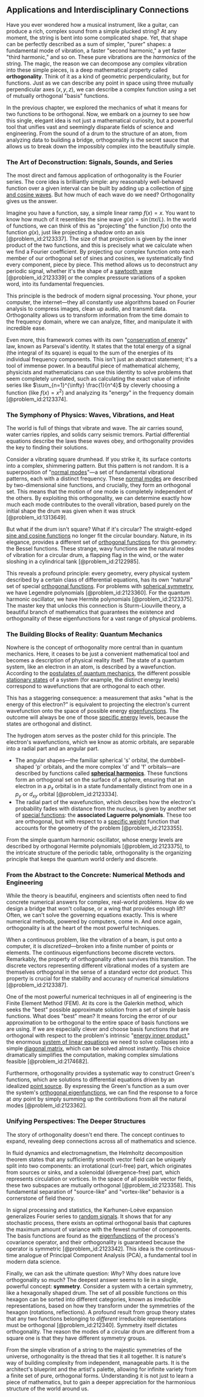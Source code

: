 ## Applications and Interdisciplinary Connections

Have you ever wondered how a musical instrument, like a guitar, can produce a rich, complex sound from a simple plucked string? At any moment, the string is bent into some complicated shape. Yet, that shape can be perfectly described as a sum of simpler, "purer" shapes: a fundamental mode of vibration, a faster "second harmonic," a yet faster "third harmonic," and so on. These pure vibrations are the *harmonics* of the string. The magic, the reason we can decompose any complex vibration into these simple pieces, is a deep mathematical property called **orthogonality**. Think of it as a kind of geometric perpendicularity, but for functions. Just as we can describe any point in space using three mutually perpendicular axes ($x, y, z$), we can describe a complex function using a set of mutually orthogonal "basis" functions.

In the previous chapter, we explored the mechanics of what it means for two functions to be orthogonal. Now, we embark on a journey to see how this single, elegant idea is not just a mathematical curiosity, but a powerful tool that unifies vast and seemingly disparate fields of science and engineering. From the sound of a drum to the structure of an atom, from analyzing data to building a bridge, orthogonality is the secret sauce that allows us to break down the impossibly complex into the beautifully simple.

### The Art of Deconstruction: Signals, Sounds, and Series

The most direct and famous application of orthogonality is the Fourier series. The core idea is brilliantly simple: any reasonably well-behaved function over a given interval can be built by adding up a collection of [sine and cosine waves](@article_id:180787). But how much of each wave do we need? Orthogonality gives us the answer.

Imagine you have a function, say, a simple linear ramp $f(x) = x$. You want to know how much of it resembles the sine wave $g(x) = \sin(\pi x/L)$. In the world of functions, we can think of this as "projecting" the function $f(x)$ onto the function $g(x)$, just like projecting a shadow onto an axis [@problem_id:2123337]. The size of that projection is given by the inner product of the two functions, and this is precisely what we calculate when we find a Fourier coefficient. By projecting our complex function onto each member of our orthogonal set of sines and cosines, we systematically find every component, piece by piece. This method allows us to deconstruct any periodic signal, whether it's the shape of a [sawtooth wave](@article_id:159262) [@problem_id:2123339] or the complex pressure variations of a spoken word, into its fundamental frequencies.

This principle is the bedrock of modern signal processing. Your phone, your computer, the internet—they all constantly use algorithms based on Fourier analysis to compress images, clean up audio, and transmit data. Orthogonality allows us to transform information from the time domain to the frequency domain, where we can analyze, filter, and manipulate it with incredible ease.

Even more, this framework comes with its own "[conservation of energy](@article_id:140020)" law, known as Parseval's identity. It states that the total energy of a signal (the integral of its square) is equal to the sum of the energies of its individual frequency components. This isn't just an abstract statement; it's a tool of immense power. In a beautiful piece of mathematical alchemy, physicists and mathematicians can use this identity to solve problems that seem completely unrelated, such as calculating the exact value of infinite series like $\sum_{n=1}^{\infty} \frac{1}{n^4}$ by cleverly choosing a function (like $f(x)=x^2$) and analyzing its "energy" in the frequency domain [@problem_id:2123374].

### The Symphony of Physics: Waves, Vibrations, and Heat

The world is full of things that vibrate and wave. The air carries sound, water carries ripples, and solids carry seismic tremors. Partial differential equations describe the laws these waves obey, and orthogonality provides the key to finding their solutions.

Consider a vibrating square drumhead. If you strike it, its surface contorts into a complex, shimmering pattern. But this pattern is not random. It is a superposition of "[normal modes](@article_id:139146)"—a set of fundamental vibrational patterns, each with a distinct frequency. These [normal modes](@article_id:139146) are described by two-dimensional sine functions, and crucially, they form an orthogonal set. This means that the motion of one mode is completely independent of the others. By exploiting this orthogonality, we can determine exactly how much each mode contributes to the overall vibration, based purely on the initial shape the drum was given when it was struck [@problem_id:1313649].

But what if the drum isn't square? What if it's circular? The straight-edged [sine and cosine functions](@article_id:171646) no longer fit the circular boundary. Nature, in its elegance, provides a different set of [orthogonal functions](@article_id:160442) for this geometry: the Bessel functions. These strange, wavy functions are the natural modes of vibration for a circular drum, a flapping flag in the wind, or the water sloshing in a cylindrical tank [@problem_id:2122985].

This reveals a profound principle: every geometry, every physical system described by a certain class of differential equations, has its own "natural" set of special [orthogonal functions](@article_id:160442). For problems with [spherical symmetry](@article_id:272358), we have Legendre polynomials [@problem_id:2123360]. For the quantum harmonic oscillator, we have Hermite polynomials [@problem_id:2123375]. The master key that unlocks this connection is Sturm-Liouville theory, a beautiful branch of mathematics that guarantees the existence and orthogonality of these eigenfunctions for a vast range of physical problems.

### The Building Blocks of Reality: Quantum Mechanics

Nowhere is the concept of orthogonality more central than in quantum mechanics. Here, it ceases to be just a convenient mathematical tool and becomes a description of physical reality itself. The state of a quantum system, like an electron in an atom, is described by a wavefunction. According to the [postulates of quantum mechanics](@article_id:265353), the different possible [stationary states](@article_id:136766) of a system (for example, the distinct energy levels) correspond to wavefunctions that are orthogonal to each other.

This has a staggering consequence: a measurement that asks "what is the energy of this electron?" is equivalent to projecting the electron's current wavefunction onto the space of possible energy [eigenfunctions](@article_id:154211). The outcome will always be one of those [specific energy](@article_id:270513) levels, because the states are orthogonal and distinct.

The hydrogen atom serves as the poster child for this principle. The electron's wavefunctions, which we know as atomic orbitals, are separable into a radial part and an angular part.
- The angular shapes—the familiar spherical 's' orbital, the dumbbell-shaped 'p' orbitals, and the more complex 'd' and 'f' orbitals—are described by functions called **[spherical harmonics](@article_id:155930)**. These functions form an orthogonal set on the surface of a sphere, ensuring that an electron in a $p_x$ orbital is in a state fundamentally distinct from one in a $p_y$ or $d_{xy}$ orbital [@problem_id:2123334].
- The radial part of the wavefunction, which describes how the electron's probability fades with distance from the nucleus, is given by another set of [special functions](@article_id:142740): the **associated Laguerre polynomials**. These too are orthogonal, but with respect to a [specific weight](@article_id:274617) function that accounts for the geometry of the problem [@problem_id:2123355].

From the simple quantum harmonic oscillator, whose energy levels are described by orthogonal Hermite polynomials [@problem_id:2123375], to the intricate structure of the periodic table, orthogonality is the organizing principle that keeps the quantum world orderly and discrete.

### From the Abstract to the Concrete: Numerical Methods and Engineering

While the theory is beautiful, engineers and scientists often need to find concrete numerical answers for complex, real-world problems. How do we design a bridge that won't collapse, or a wing that provides enough lift? Often, we can't solve the governing equations exactly. This is where numerical methods, powered by computers, come in. And once again, orthogonality is at the heart of the most powerful techniques.

When a continuous problem, like the vibration of a beam, is put onto a computer, it is *discretized*—broken into a finite number of points or elements. The continuous eigenfunctions become discrete vectors. Remarkably, the property of orthogonality often survives this transition. The discrete vectors representing different vibrational modes of a system are themselves orthogonal in the sense of a standard vector dot product. This property is crucial for the stability and accuracy of numerical simulations [@problem_id:2123387].

One of the most powerful numerical techniques in all of engineering is the Finite Element Method (FEM). At its core is the Galerkin method, which seeks the "best" possible approximate solution from a set of simple basis functions. What does "best" mean? It means forcing the error of our approximation to be orthogonal to the entire space of basis functions we are using. If we are especially clever and choose basis functions that are orthogonal with respect to the problem's intrinsic "[energy inner product](@article_id:166803)," the enormous [system of linear equations](@article_id:139922) we need to solve collapses into a simple [diagonal matrix](@article_id:637288), which can be solved almost instantly. This choice dramatically simplifies the computation, making complex simulations feasible [@problem_id:2174682].

Furthermore, orthogonality provides a systematic way to construct Green's functions, which are solutions to differential equations driven by an idealized [point source](@article_id:196204). By expressing the Green's function as a sum over the system's [orthogonal eigenfunctions](@article_id:166986), we can find the response to a force at *any* point by simply summing up the contributions from all the natural modes [@problem_id:2123362].

### Unifying Perspectives: The Deeper Structures

The story of orthogonality doesn't end there. The concept continues to expand, revealing deep connections across all of mathematics and science.

In fluid dynamics and electromagnetism, the Helmholtz decomposition theorem states that any sufficiently smooth vector field can be uniquely split into two components: an irrotational (curl-free) part, which originates from sources or sinks, and a solenoidal (divergence-free) part, which represents circulation or vortices. In the space of all possible vector fields, these two subspaces are mutually orthogonal [@problem_id:2123358]. This fundamental separation of "source-like" and "vortex-like" behavior is a cornerstone of field theory.

In signal processing and statistics, the Karhunen-Loève expansion generalizes Fourier series to [random signals](@article_id:262251). It shows that for any stochastic process, there exists an optimal orthogonal basis that captures the maximum amount of variance with the fewest number of components. The basis functions are found as the [eigenfunctions](@article_id:154211) of the process's covariance operator, and their orthogonality is guaranteed because the operator is symmetric [@problem_id:2123342]. This idea is the continuous-time analogue of Principal Component Analysis (PCA), a fundamental tool in modern data science.

Finally, we can ask the ultimate question: *Why*? Why does nature love orthogonality so much? The deepest answer seems to lie in a single, powerful concept: **symmetry**. Consider a system with a certain symmetry, like a hexagonally shaped drum. The set of all possible functions on this hexagon can be sorted into different categories, known as irreducible representations, based on how they transform under the symmetries of the hexagon (rotations, reflections). A profound result from group theory states that any two functions belonging to *different* irreducible representations must be orthogonal [@problem_id:212340]. Symmetry itself dictates orthogonality. The reason the modes of a circular drum are different from a square one is that they have different symmetry groups.

From the simple vibration of a string to the majestic symmetries of the universe, orthogonality is the thread that ties it all together. It is nature's way of building complexity from independent, manageable parts. It is the architect's blueprint and the artist's palette, allowing for infinite variety from a finite set of pure, orthogonal forms. Understanding it is not just to learn a piece of mathematics, but to gain a deeper appreciation for the harmonious structure of the world around us.